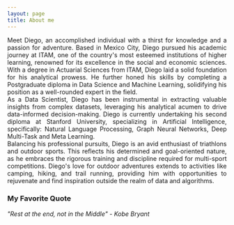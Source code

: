 ```yaml
---
layout: page
title: About me
---
```


<div style='text-align: justify;'>
Meet Diego, an accomplished individual with a thirst for knowledge and a passion for adventure. Based in Mexico City, Diego pursued his academic journey at ITAM, one of the country's most esteemed institutions of higher learning, renowned for its excellence in the social and economic sciences. With a degree in Actuarial Sciences from ITAM, Diego laid a solid foundation for his analytical prowess. He further honed his skills by completing a Postgraduate diploma in Data Science and Machine Learning, solidifying his position as a well-rounded expert in the field.<br></div>
  
<div style='text-align: justify;'>
As a Data Scientist, Diego has been instrumental in extracting valuable insights from complex datasets, leveraging his analytical acumen to drive data-informed decision-making. Diego is currently undertaking his second diploma at Stanford University, specializing in Artificial Intelligence, specifically: Natural Language Processing, Graph Neural Networks, Deep Multi-Task and Meta Learning.<br></div>

<div style='text-align: justify;'>
Balancing his professional pursuits, Diego is an avid enthusiast of triathlons and outdoor sports. This reflects his determined and goal-oriented nature, as he embraces the rigorous training and discipline required for multi-sport competitions. Diego's love for outdoor adventures extends to activities like camping, hiking, and trail running, providing him with opportunities to rejuvenate and find inspiration outside the realm of data and algorithms.<br></div>

### My Favorite Quote

_"Rest at the end, not in the Middle" - Kobe Bryant_
